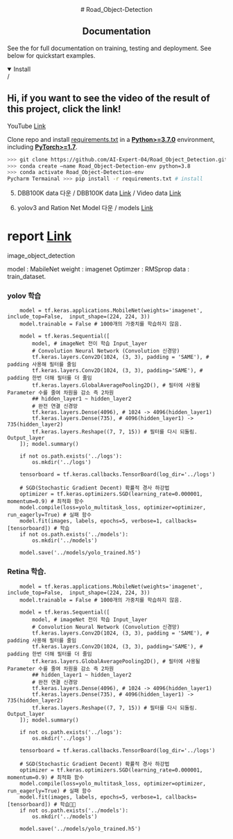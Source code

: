 <div align="center">
# Road_Object-Detection
</div>

## <div align="center">Documentation</div>

See the for full documentation on training, testing and deployment. See below for quickstart examples.

<details open>
<summary>Install</summary>/

## Hi, if you want to see the video of the result of this project, click the link!
YouTube [Link]()


Clone repo and install [requirements.txt](https://github.com/ultralytics/yolov5/blob/master/requirements.txt) in a
[**Python>=3.7.0**](https://www.python.org/) environment, including
[**PyTorch>=1.7**](https://pytorch.org/get-started/locally/).

```bash
>>> git clone https://github.com/AI-Expert-04/Road_Object_Detection.git  # clone
>>> conda create —name Road_Object-Detection-env python=3.8
>>> conda activate Road_Object-Detection-env
Pycharm Termainal >>> pip install -r requirements.txt # install
```

</details>


5. DBB100K data 다운 / DBB100K data [Link](https://drive.google.com/file/d/157GRrqHjiSu8FJegARt-7iNIsdH2NhRh/view?usp=share_link) / Video data [Link](https://drive.google.com/file/d/1ydJfILsKlDDJ7pnUyLlWelOZeta1xQRM/view?usp=share_link) 

6. yolov3 and Ration Net Model 다운 / models [Link](https://drive.google.com/file/d/1-KI-WpQFkRWdidBipCqoMZboaVuBvvjG/view?usp=share_link)


# report [Link](https://docs.google.com/document/d/16T0VQJriU-VXSOssZI7Cu45VG0dLgNY1N7YgtebJXVk/edit?usp=sharing)


image_object_detection

model : MabileNet 
weight : imagenet
Optimzer : RMSprop
data : train_dataset.

### yolov 학습
<pre><code>    model = tf.keras.applications.MobileNet(weights='imagenet', include_top=False,  input_shape=(224, 224, 3))
    model.trainable = False # 1000개의 가중치를 학습하지 않음.

    model = tf.keras.Sequential([
        model, # imageNet 전이 학습 Input_layer
        # Convolution Neural Network (Convolution 신경망)
        tf.keras.layers.Conv2D(1024, (3, 3), padding = 'SAME'), # padding 사용해 필터를 줄임
        tf.keras.layers.Conv2D(1024, (3, 3), padding='SAME'), # padding 한번 더해 필터를 더 줄임
        tf.keras.layers.GlobalAveragePooling2D(), # 필터에 사용될 Parameter 수를 줄여 차원을 감소 즉 2차원
        ## hidden_layer1 ~ hidden_layer2
        # 완전 연결 신경망
        tf.keras.layers.Dense(4096), # 1024 -> 4096(hidden_layer1)
        tf.keras.layers.Dense(735), # 4096(hidden_layer1) -> 735(hidden_layer2)
        tf.keras.layers.Reshape((7, 7, 15)) # 필터를 다시 되돌림. Output_layer
    ]); model.summary()

    if not os.path.exists('../logs'):
        os.mkdir('../logs')

    tensorboard = tf.keras.callbacks.TensorBoard(log_dir='../logs')

    # SGD(Stochastic Gradient Decent) 확률적 경사 하강법
    optimizer = tf.keras.optimizers.SGD(learning_rate=0.000001, momentum=0.9) # 최적화 함수
    model.compile(loss=yolo_multitask_loss, optimizer=optimizer, run_eagerly=True) # 실패 함수
    model.fit(images, labels, epochs=5, verbose=1, callbacks=[tensorboard]) # 학습
    if not os.path.exists('../models'):
        os.mkdir('../models')

    model.save('../models/yolo_trained.h5')</code></pre>      
    
    
### Retina 학습.
<pre><code>    model = tf.keras.applications.MobileNet(weights='imagenet', include_top=False,  input_shape=(224, 224, 3))
    model.trainable = False # 1000개의 가중치를 학습하지 않음.

    model = tf.keras.Sequential([
        model, # imageNet 전이 학습 Input_layer
        # Convolution Neural Network (Convolution 신경망)
        tf.keras.layers.Conv2D(1024, (3, 3), padding = 'SAME'), # padding 사용해 필터를 줄임
        tf.keras.layers.Conv2D(1024, (3, 3), padding='SAME'), # padding 한번 더해 필터를 더 줄임
        tf.keras.layers.GlobalAveragePooling2D(), # 필터에 사용될 Parameter 수를 줄여 차원을 감소 즉 2차원
        ## hidden_layer1 ~ hidden_layer2
        # 완전 연결 신경망
        tf.keras.layers.Dense(4096), # 1024 -> 4096(hidden_layer1)
        tf.keras.layers.Dense(735), # 4096(hidden_layer1) -> 735(hidden_layer2)
        tf.keras.layers.Reshape((7, 7, 15)) # 필터를 다시 되돌림. Output_layer
    ]); model.summary()

    if not os.path.exists('../logs'):
        os.mkdir('../logs')

    tensorboard = tf.keras.callbacks.TensorBoard(log_dir='../logs')

    # SGD(Stochastic Gradient Decent) 확률적 경사 하강법
    optimizer = tf.keras.optimizers.SGD(learning_rate=0.000001, momentum=0.9) # 최적화 함수
    model.compile(loss=yolo_multitask_loss, optimizer=optimizer, run_eagerly=True) # 실패 함수
    model.fit(images, labels, epochs=5, verbose=1, callbacks=[tensorboard]) # 학습
    if not os.path.exists('../models'):
        os.mkdir('../models')

    model.save('../models/yolo_trained.h5')</code></pre>      

